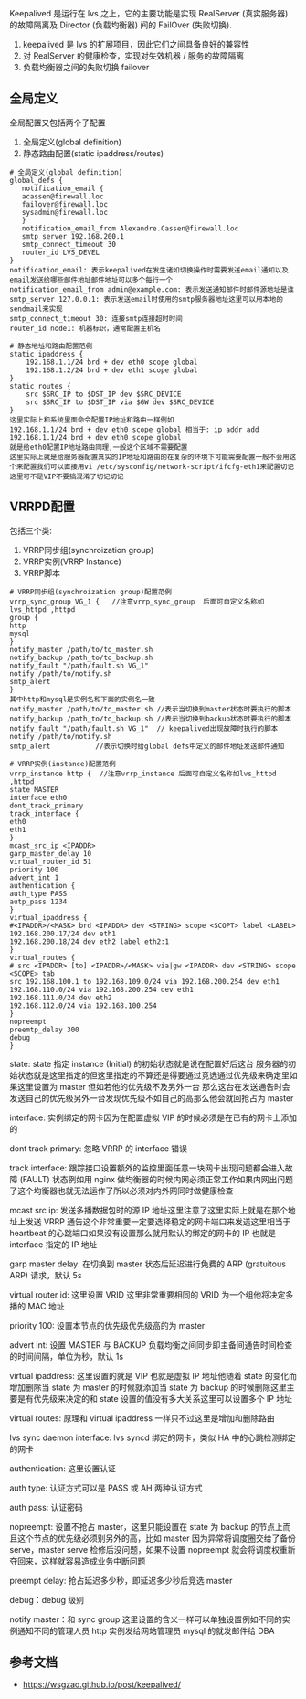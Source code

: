 Keepalived 是运行在 lvs 之上，它的主要功能是实现 RealServer (真实服务器) 的故障隔离及 Director (负载均衡器) 间的 FailOver (失败切换).

1. keepalived 是 lvs 的扩展项目，因此它们之间具备良好的兼容性
2. 对 RealServer 的健康检查，实现对失效机器 / 服务的故障隔离
3. 负载均衡器之间的失败切换 failover

## 全局定义

全局配置又包括两个子配置

1. 全局定义(global definition)
2. 静态路由配置(static ipaddress/routes)

```config
# 全局定义(global definition) 
global_defs {                      
   notification_email {      
   acassen@firewall.loc     
   failover@firewall.loc
   sysadmin@firewall.loc
   }
   notification_email_from Alexandre.Cassen@firewall.loc   
   smtp_server 192.168.200.1                         
   smtp_connect_timeout 30                                  
   router_id LVS_DEVEL     
}
notification_email: 表示keepalived在发生诸如切换操作时需要发送email通知以及email发送给哪些邮件地址邮件地址可以多个每行一个
notification_email_from admin@example.com: 表示发送通知邮件时邮件源地址是谁
smtp_server 127.0.0.1: 表示发送email时使用的smtp服务器地址这里可以用本地的sendmail来实现
smtp_connect_timeout 30: 连接smtp连接超时时间
router_id node1: 机器标识，通常配置主机名

# 静态地址和路由配置范例
static_ipaddress {
    192.168.1.1/24 brd + dev eth0 scope global
    192.168.1.2/24 brd + dev eth1 scope global
}
static_routes {
    src $SRC_IP to $DST_IP dev $SRC_DEVICE
    src $SRC_IP to $DST_IP via $GW dev $SRC_DEVICE
}
这里实际上和系统里面命令配置IP地址和路由一样例如
192.168.1.1/24 brd + dev eth0 scope global 相当于: ip addr add 192.168.1.1/24 brd + dev eth0 scope global
就是给eth0配置IP地址路由同理,一般这个区域不需要配置
这里实际上就是给服务器配置真实的IP地址和路由的在复杂的环境下可能需要配置一般不会用这个来配置我们可以直接用vi /etc/sysconfig/network-script/ifcfg-eth1来配置切记这里可不是VIP不要搞混淆了切记切记

```

## VRRPD配置

包括三个类:

1. VRRP同步组(synchroization group)
2. VRRP实例(VRRP Instance)
3. VRRP脚本

```config
# VRRP同步组(synchroization group)配置范例
vrrp_sync_group VG_1 {   //注意vrrp_sync_group  后面可自定义名称如lvs_httpd ,httpd
group {
http
mysql
}
notify_master /path/to/to_master.sh
notify_backup /path_to/to_backup.sh
notify_fault "/path/fault.sh VG_1"
notify /path/to/notify.sh
smtp_alert 
}
其中http和mysql是实例名和下面的实例名一致
notify_master /path/to/to_master.sh //表示当切换到master状态时要执行的脚本
notify_backup /path_to/to_backup.sh //表示当切换到backup状态时要执行的脚本
notify_fault "/path/fault.sh VG_1"  // keepalived出现故障时执行的脚本
notify /path/to/notify.sh  
smtp_alert           //表示切换时给global defs中定义的邮件地址发送邮件通知

# VRRP实例(instance)配置范例
vrrp_instance http {  //注意vrrp_instance 后面可自定义名称如lvs_httpd ,httpd
state MASTER
interface eth0
dont_track_primary
track_interface {
eth0
eth1
}
mcast_src_ip <IPADDR>
garp_master_delay 10
virtual_router_id 51
priority 100
advert_int 1
authentication {
auth_type PASS
autp_pass 1234
}
virtual_ipaddress {
#<IPADDR>/<MASK> brd <IPADDR> dev <STRING> scope <SCOPT> label <LABEL>
192.168.200.17/24 dev eth1
192.168.200.18/24 dev eth2 label eth2:1
}
virtual_routes {
# src <IPADDR> [to] <IPADDR>/<MASK> via|gw <IPADDR> dev <STRING> scope <SCOPE> tab
src 192.168.100.1 to 192.168.109.0/24 via 192.168.200.254 dev eth1
192.168.110.0/24 via 192.168.200.254 dev eth1
192.168.111.0/24 dev eth2
192.168.112.0/24 via 192.168.100.254
}
nopreempt
preemtp_delay 300
debug
}
```

state: state 指定 instance (Initial) 的初始状态就是说在配置好后这台 服务器的初始状态就是这里指定的但这里指定的不算还是得要通过竞选通过优先级来确定里如果这里设置为 master 但如若他的优先级不及另外一台 那么这台在发送通告时会发送自己的优先级另外一台发现优先级不如自己的高那么他会就回抢占为 master

interface: 实例绑定的网卡因为在配置虚拟 VIP 的时候必须是在已有的网卡上添加的

dont track primary: 忽略 VRRP 的 interface 错误

track interface: 跟踪接口设置额外的监控里面任意一块网卡出现问题都会进入故障 (FAULT) 状态例如用 nginx 做均衡器的时候内网必须正常工作如果内网出问题了这个均衡器也就无法运作了所以必须对内外网同时做健康检查

mcast src ip: 发送多播数据包时的源 IP 地址这里注意了这里实际上就是在那个地址上发送 VRRP 通告这个非常重要一定要选择稳定的网卡端口来发送这里相当于 heartbeat 的心跳端口如果没有设置那么就用默认的绑定的网卡的 IP 也就是 interface 指定的 IP 地址

garp master delay: 在切换到 master 状态后延迟进行免费的 ARP (gratuitous ARP) 请求，默认 5s

virtual router id: 这里设置 VRID 这里非常重要相同的 VRID 为一个组他将决定多播的 MAC 地址

priority 100: 设置本节点的优先级优先级高的为 master

advert int: 设置 MASTER 与 BACKUP 负载均衡之间同步即主备间通告时间检查的时间间隔，单位为秒，默认 1s

virtual ipaddress: 这里设置的就是 VIP 也就是虚拟 IP 地址他随着 state 的变化而增加删除当 state 为 master 的时候就添加当 state 为 backup 的时候删除这里主要是有优先级来决定的和 state 设置的值没有多大关系这里可以设置多个 IP 地址

virtual routes: 原理和 virtual ipaddress 一样只不过这里是增加和删除路由

lvs sync daemon interface: lvs syncd 绑定的网卡，类似 HA 中的心跳检测绑定的网卡

authentication: 这里设置认证

auth type: 认证方式可以是 PASS 或 AH 两种认证方式

auth pass: 认证密码

nopreempt: 设置不抢占 master，这里只能设置在 state 为 backup 的节点上而且这个节点的优先级必须别另外的高，比如 master 因为异常将调度圈交给了备份 serve，master serve 检修后没问题，如果不设置 nopreempt 就会将调度权重新夺回来，这样就容易造成业务中断问题

preempt delay: 抢占延迟多少秒，即延迟多少秒后竞选 master

debug：debug 级别

notify master：和 sync group 这里设置的含义一样可以单独设置例如不同的实例通知不同的管理人员 http 实例发给网站管理员 mysql 的就发邮件给 DBA

## 参考文档

- <https://wsgzao.github.io/post/keepalived/>
